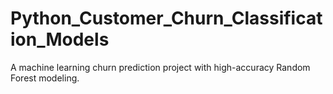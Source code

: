 # Python_Customer_Churn_Classification_Models
A machine learning churn prediction project with high-accuracy Random Forest modeling.
